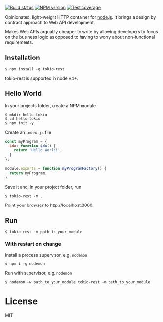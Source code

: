   [![Build status][travis-image]][travis-url]
  [![NPM version][npm-image]][npm-url]
  [![Test coverage][coveralls-image]][coveralls-url]

  Opinionated, light-weight HTTP container for [node.js](https://nodejs.org/).
  It brings a design by contract approach to Web API development. 
  
  Makes Web APIs arguably cheaper to write by allowing developers to focus on 
  the business logic as opposed to having to worry about non-functional requirements.

## Installation

```
$ npm install -g tokio-rest
```

  tokio-rest is supported in node v4+.

## Hello World

In your projects folder, create a NPM module

```
$ mkdir hello-tokio
$ cd hello-tokio
$ npm init -y
```

Create an `index.js` file 

```js
const myProgram = {
  $do: function $do() {
    return 'Hello World!';
  }
};

module.exports = function myProgramFactory() {
  return myProgram;
}
```

Save it and, in your project folder, run

```
$ tokio-rest -m .
```

Point your browser to http://localhost:8080.


## Run

```
$ tokio-rest -m path_to_your_module
```

### With restart on change

Install a process supervisor, e.g. `nodemon`

```
$ npm i -g nodemon
```

Run with supervisor, e.g. `nodemon`

```
$ nodemon -w path_to_your_module tokio-rest -m path_to_your_module
```

# License

  MIT

[npm-image]: https://img.shields.io/npm/v/tokio-rest.svg?style=flat
[npm-url]: https://www.npmjs.com/package/tokio-rest
[travis-image]: https://travis-ci.org/jorgemsrs/tokio-rest.svg?branch=master
[travis-url]: https://travis-ci.org/jorgemsrs/tokio-rest
[coveralls-image]: https://coveralls.io/repos/github/jorgemsrs/tokio-rest/badge.svg?branch=master
[coveralls-url]: https://coveralls.io/github/jorgemsrs/tokio-rest?branch=master